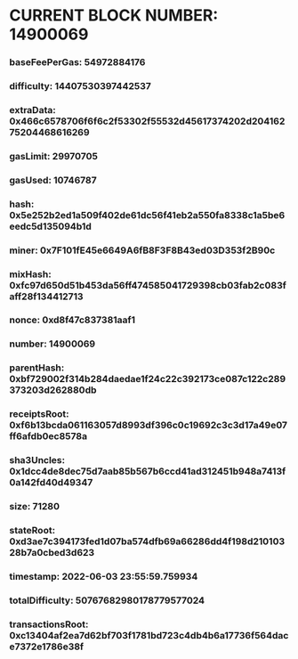 # CURRENT BLOCK NUMBER: 14900069

### baseFeePerGas: 54972884176
### difficulty: 14407530397442537
### extraData: 0x466c6578706f6f6c2f53302f55532d45617374202d20416275204468616269
### gasLimit: 29970705
### gasUsed: 10746787
### hash: 0x5e252b2ed1a509f402de61dc56f41eb2a550fa8338c1a5be6eedc5d135094b1d
### miner: 0x7F101fE45e6649A6fB8F3F8B43ed03D353f2B90c
### mixHash: 0xfc97d650d51b453da56ff474585041729398cb03fab2c083faff28f134412713
### nonce: 0xd8f47c837381aaf1
### number: 14900069
### parentHash: 0xbf729002f314b284daedae1f24c22c392173ce087c122c289373203d262880db
### receiptsRoot: 0xf6b13bcda061163057d8993df396c0c19692c3c3d17a49e07ff6afdb0ec8578a
### sha3Uncles: 0x1dcc4de8dec75d7aab85b567b6ccd41ad312451b948a7413f0a142fd40d49347
### size: 71280
### stateRoot: 0xd3ae7c394173fed1d07ba574dfb69a66286dd4f198d21010328b7a0cbed3d623
### timestamp: 2022-06-03 23:55:59.759934
### totalDifficulty: 50767682980178779577024
### transactionsRoot: 0xc13404af2ea7d62bf703f1781bd723c4db4b6a17736f564dace7372e1786e38f

